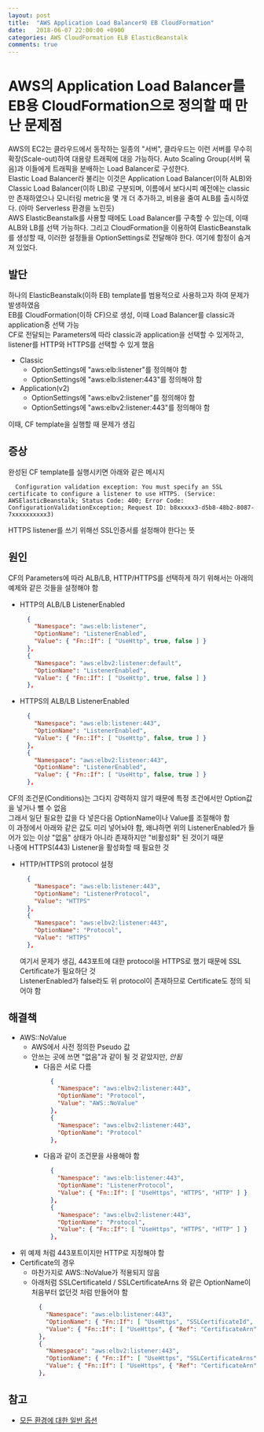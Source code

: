 ```yaml
---
layout: post
title:  "AWS Application Load Balancer와 EB CloudFormation"
date:   2018-06-07 22:00:00 +0900
categories: AWS CloudFormation ELB ElasticBeanstalk
comments: true
---
```

# AWS의 Application Load Balancer를 EB용 CloudFormation으로 정의할 때 만난 문제점
AWS의 EC2는 클라우드에서 동작하는 일종의 "서버", 클라우드는 이런 서버를 무수히 확장(Scale-out)하여 대용량 트래픽에 대응 가능하다. Auto Scaling Group(서버 묶음)과 이들에게 트래픽을 분배하는 Load Balancer로 구성한다.  
Elastic Load Balancer라 불리는 이것은 Application Load Balancer(이하 ALB)와 Classic Load Balancer(이하 LB)로 구분되며, 이름에서 보다시피 예전에는 classic만 존재하였으나 모니터링 metric을 몇 개 더 추가하고, 비용을 줄여 ALB를 출시하였다. (아마 Serverless 환경을 노린듯)  
AWS ElasticBeanstalk를 사용할 때에도 Load Balancer를 구축할 수 있는데, 이때 ALB와 LB를 선택 가능하다.
그리고 CloudFormation을 이용하여 ElasticBeanstalk를 생성할 때, 이러한 설정들을 OptionSettings로 전달해야 한다.
여기에 함정이 숨겨져 있었다.

## 발단
하나의 ElasticBeanstalk(이하 EB) template를 범용적으로 사용하고자 하여 문제가 발생하였음  
EB를 CloudFormation(이하 CF)으로 생성, 이때 Load Balancer를 classic과 application중 선택 가능  
CF로 전달되는 Parameters에 따라 classic과 application을 선택할 수 있게하고, listener를 HTTP와 HTTPS를 선택할 수 있게 했음  
  * Classic
    + OptionSettings에 "aws:elb:listener"를 정의해야 함
    + OptionSettings에 "aws:elb:listener:443"를 정의해야 함
  * Application(v2)
    + OptionSettings에 "aws:elbv2:listener"를 정의해야 함
    + OptionSettings에 "aws:elbv2:listener:443"를 정의해야 함

이때, CF template을 실행할 때 문제가 생김

## 증상
완성된 CF template를 실행시키면 아래와 같은 메시지
  ~~~
    Configuration validation exception: You must specify an SSL certificate to configure a listener to use HTTPS. (Service: AWSElasticBeanstalk; Status Code: 400; Error Code: ConfigurationValidationException; Request ID: b8xxxxx3-d5b8-48b2-8087-7xxxxxxxxxx3)
  ~~~
HTTPS listener를 쓰기 위해선 SSL인증서를 설정해야 한다는 뜻

## 원인
CF의 Parameters에 따라 ALB/LB, HTTP/HTTPS를 선택하게 하기 위해서는 아래의 예제와 같은 것들을 설정해야 함  
  * HTTP의 ALB/LB ListenerEnabled
    ~~~ json
      {
        "Namespace": "aws:elb:listener",
        "OptionName": "ListenerEnabled",
        "Value": { "Fn::If": [ "UseHttp", true, false ] }
      },
      {
        "Namespace": "aws:elbv2:listener:default",
        "OptionName": "ListenerEnabled",
        "Value": { "Fn::If": [ "UseHttp", true, false ] }
      },
    ~~~
  * HTTPS의 ALB/LB ListenerEnabled
    ~~~ json
      {
        "Namespace": "aws:elb:listener:443",
        "OptionName": "ListenerEnabled",
        "Value": { "Fn::If": [ "UseHttp", false, true ] }
      },
      {
        "Namespace": "aws:elbv2:listener:443",
        "OptionName": "ListenerEnabled",
        "Value": { "Fn::If": [ "UseHttp", false, true ] }
      },
    ~~~

  CF의 조건문(Conditions)는 그다지 강력하지 않기 때문에 특정 조건에서만 Option값을 넣거나 뺄 수 없음  
  그래서 일단 필요한 값을 다 넣은다음 OptionName이나 Value를 조절해야 함  
  이 과정에서 아래와 같은 값도 미리 넣어놔야 함, 왜냐하면 위의 ListenerEnabled가 들어가 있는 이상 "없음" 상태가 아니라 존재하지만 "비활성화" 된 것이기 때문  
  나중에 HTTPS(443) Listener을 활성화할 때 필요한 것
  * HTTP/HTTPS의 protocol 설정
    ~~~ json
      {
        "Namespace": "aws:elb:listener:443",
        "OptionName": "ListenerProtocol",
        "Value": "HTTPS"
      },
      {
        "Namespace": "aws:elbv2:listener:443",
        "OptionName": "Protocol",
        "Value": "HTTPS"
      },
    ~~~

    여기서 문제가 생김, 443포트에 대한 protocol을 HTTPS로 했기 때문에 SSL Certificate가 필요하단 것  
    ListenerEnabled가 false라도 위 protocol이 존재하므로 Certificate도 정의 되어야 함

## 해결책
  * AWS::NoValue
    + AWS에서 사전 정의한 Pseudo 값
    + 안쓰는 곳에 쓰면 "없음"과 같이 될 것 같았지만, *안됨*
      - 다음은 서로 다름
        ~~~ json
          {
            "Namespace": "aws:elbv2:listener:443",
            "OptionName": "Protocol",
            "Value": "AWS::NoValue"
          },
          {
            "Namespace": "aws:elbv2:listener:443",
            "OptionName": "Protocol"
          },
        ~~~
      - 다음과 같이 조건문을 사용해야 함
        ~~~ json
          {
            "Namespace": "aws:elb:listener:443",
            "OptionName": "ListenerProtocol",
            "Value": { "Fn::If": [ "UseHttps", "HTTPS", "HTTP" ] }
          },
          {
            "Namespace": "aws:elbv2:listener:443",
            "OptionName": "Protocol",
            "Value": { "Fn::If": [ "UseHttps", "HTTPS", "HTTP" ] }
          },
        ~~~
  * 위 예제 처럼 443포트이지만 HTTP로 지정해야 함
  * Certificate의 경우
    + 마찬가지로 AWS::NoValue가 적용되지 않음
    + 아래처럼 SSLCertificateId / SSLCertificateArns 와 같은 OptionName이 처음부터 없던것 처럼 만들어야 함
      ~~~ json
        {
          "Namespace": "aws:elb:listener:443",
          "OptionName": { "Fn::If": [ "UseHttps", "SSLCertificateId", "InstancePort" ] },
          "Value": { "Fn::If": [ "UseHttps", { "Ref": "CertificateArn" }, "443" ] }
        },
        {
          "Namespace": "aws:elbv2:listener:443",
          "OptionName": { "Fn::If": [ "UseHttps", "SSLCertificateArns", "Protocol" ] },
          "Value": { "Fn::If": [ "UseHttps", { "Ref": "CertificateArn" }, "HTTP" ] }
        },
      ~~~
## 참고
 * [모든 환경에 대한 일반 옵션](https://docs.aws.amazon.com/ko_kr/elasticbeanstalk/latest/dg/command-options-general.html)
